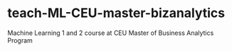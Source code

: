 # teach-ML-CEU-master-bizanalytics
Machine Learning 1 and 2 course at CEU Master of Business Analytics Program
